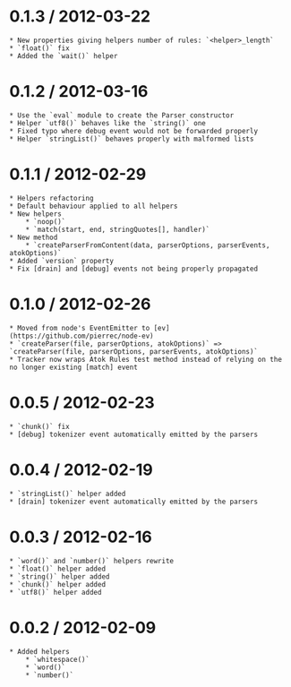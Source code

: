 0.1.3 / 2012-03-22
==================

	* New properties giving helpers number of rules: `<helper>_length`
	* `float()` fix
	* Added the `wait()` helper

0.1.2 / 2012-03-16
==================

	* Use the `eval` module to create the Parser constructor
	* Helper `utf8()` behaves like the `string()` one
	* Fixed typo where debug event would not be forwarded properly
	* Helper `stringList()` behaves properly with malformed lists

0.1.1 / 2012-02-29
==================

	* Helpers refactoring
	* Default behaviour applied to all helpers
	* New helpers
		* `noop()`
		* `match(start, end, stringQuotes[], handler)`
	* New method
		* `createParserFromContent(data, parserOptions, parserEvents, atokOptions)`
	* Added `version` property
	* Fix [drain] and [debug] events not being properly propagated

0.1.0 / 2012-02-26
==================

	* Moved from node's EventEmitter to [ev](https://github.com/pierrec/node-ev)
	* `createParser(file, parserOptions, atokOptions)` => `createParser(file, parserOptions, parserEvents, atokOptions)`
	* Tracker now wraps Atok Rules test method instead of relying on the no longer existing [match] event

0.0.5 / 2012-02-23
==================

	* `chunk()` fix
	* [debug] tokenizer event automatically emitted by the parsers

0.0.4 / 2012-02-19
==================

	* `stringList()` helper added
	* [drain] tokenizer event automatically emitted by the parsers

0.0.3 / 2012-02-16
==================

	* `word()` and `number()` helpers rewrite
	* `float()` helper added
	* `string()` helper added
	* `chunk()` helper added
	* `utf8()` helper added

0.0.2 / 2012-02-09
==================

	* Added helpers
		* `whitespace()`
		* `word()`
		* `number()`